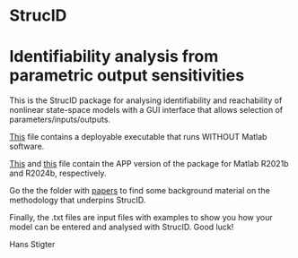 # StrucID
# Identifiability analysis from parametric output sensitivities

This is the StrucID package for analysing identifiability and reachability of nonlinear state-space models with a GUI interface that allows selection of parameters/inputs/outputs.

[This](https://github.com/jdstigter/StrucID/blob/main/MyAppInstaller_web.exe) file contains a deployable executable that runs WITHOUT Matlab software.

[This](https://github.com/jdstigter/StrucID/blob/main/StrucIDAppMatlab2021b_3_8.mlapp) and [this](https://github.com/jdstigter/StrucID/blob/main/StrucIDAppMatlab2024b_3_8.mlapp) file contain the APP version of the package for Matlab R2021b and R2024b, respectively.

Go the the folder with [papers](https://github.com/jdstigter/StrucID/tree/main/Papers%20on%20the%20Method%20Behind%20StrucID) to find some background material on the methodology that underpins StrucID.

Finally, the .txt files are input files with examples to show you how your model can be entered and analysed with StrucID. Good luck!

Hans Stigter
